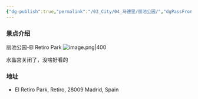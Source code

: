 ```yaml
---
{"dg-publish":true,"permalink":"/03_City/04_马德里/丽池公园/","dgPassFrontmatter":true}
---
```


### 景点介绍
丽池公园-El Retiro Park
![image.png|400](https://obsidan-1314364309.cos.ap-beijing.myqcloud.com/obsidan/20250307030342545.png)

水晶宫关闭了，没啥好看的

### 地址
+ El Retiro Park, Retiro, 28009 Madrid, Spain



